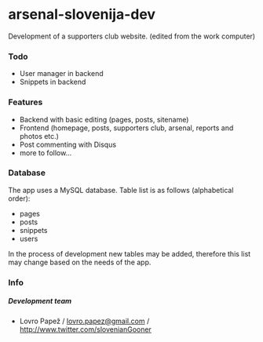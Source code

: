arsenal-slovenija-dev
=====================

Development of a supporters club website. (edited from the work computer)

### Todo

* User manager in backend
* Snippets in backend

### Features

* Backend with basic editing (pages, posts, sitename)
* Frontend (homepage, posts, supporters club, arsenal, reports and photos etc.)
* Post commenting with Disqus
* more to follow...

### Database

The app uses a MySQL database. Table list is as follows (alphabetical order):

* pages
* posts
* snippets
* users

In the process of development new tables may be added, therefore this list may change based on the needs of the app.

### Info

##### Development team
* Lovro Papež / lovro.papez@gmail.com / http://www.twitter.com/slovenianGooner